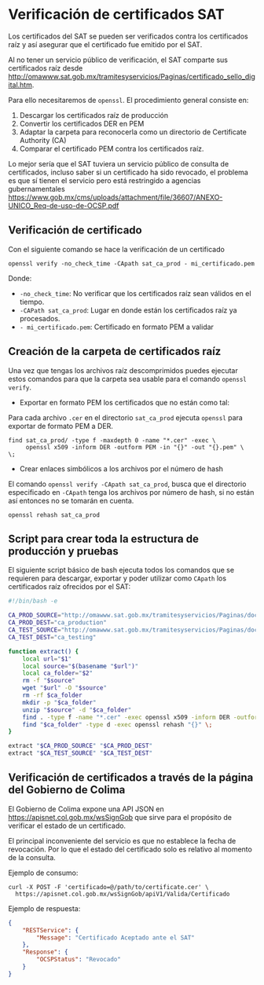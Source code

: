 # Verificación de certificados SAT

Los certificados del SAT se pueden ser verificados contra los certificados raíz
y así asegurar que el certificado fue emitido por el SAT.

Al no tener un servicio público de verificación, el SAT comparte sus certificados raíz desde 
<http://omawww.sat.gob.mx/tramitesyservicios/Paginas/certificado_sello_digital.htm>.

Para ello necesitaremos de `openssl`. El procedimiento general consiste en:

1. Descargar los certificados raíz de producción
1. Convertir los certificados DER en PEM
1. Adaptar la carpeta para reconocerla como un directorio de Certificate Authority (CA)
1. Comparar el certificado PEM contra los certificados raíz.

Lo mejor sería que el SAT tuviera un servicio público de consulta de certificados, incluso saber si un
certificado ha sido revocado, el problema es que sí tienen el servicio pero está restringido a agencias
gubernamentales <https://www.gob.mx/cms/uploads/attachment/file/36607/ANEXO-UNICO_Req-de-uso-de-OCSP.pdf>

## Verificación de certificado

Con el siguiente comando se hace la verificación de un certificado

```shell
openssl verify -no_check_time -CApath sat_ca_prod - mi_certificado.pem
```

Donde:

- `-no_check_time`: No verificar que los certificados raíz sean válidos en el tiempo.
- `-CAPath sat_ca_prod`: Lugar en donde están los certificados raíz ya procesados.
- `- mi_certificado.pem`: Certificado en formato PEM a validar

## Creación de la carpeta de certificados raíz

Una vez que tengas los archivos raíz descomprimidos puedes ejecutar estos comandos para que la carpeta sea
usable para el comando `openssl verify`.

* Exportar en formato PEM los certificados que no están como tal:

Para cada archivo `.cer` en el directorio `sat_ca_prod` ejecuta `openssl` para exportar de formato PEM a DER. 

```shell
find sat_ca_prod/ -type f -maxdepth 0 -name "*.cer" -exec \
     openssl x509 -inform DER -outform PEM -in "{}" -out "{}.pem" \
\;
```

* Crear enlaces simbólicos a los archivos por el número de hash

El comando `openssl verify -CApath sat_ca_prod`, busca que el directorio especificado en `-CApath` tenga
los archivos por número de hash, si no están así entonces no se tomarán en cuenta. 

```shell
openssl rehash sat_ca_prod
```

## Script para crear toda la estructura de producción y pruebas

El siguiente script básico de bash ejecuta todos los comandos que se requieren para descargar, exportar y poder
utilizar como `CApath` los certificados raíz ofrecidos por el SAT:

```bash
#!/bin/bash -e

CA_PROD_SOURCE="http://omawww.sat.gob.mx/tramitesyservicios/Paginas/documentos/Cert_Prod.zip"
CA_PROD_DEST="ca_production"
CA_TEST_SOURCE="http://omawww.sat.gob.mx/tramitesyservicios/Paginas/documentos/Certificados_P.zip"
CA_TEST_DEST="ca_testing"

function extract() {
    local url="$1"
    local source="$(basename "$url")"
    local ca_folder="$2"
    rm -f "$source"
    wget "$url" -O "$source"
    rm -rf $ca_folder
    mkdir -p "$ca_folder"
    unzip "$source" -d "$ca_folder"
    find . -type f -name "*.cer" -exec openssl x509 -inform DER -outform PEM -in "{}" -out "{}.pem" \;
    find "$ca_folder" -type d -exec openssl rehash "{}" \;
}

extract "$CA_PROD_SOURCE" "$CA_PROD_DEST"
extract "$CA_TEST_SOURCE" "$CA_TEST_DEST"
```

## Verificación de certificados a través de la página del Gobierno de Colima

El Gobierno de Colima expone una API JSON en <https://apisnet.col.gob.mx/wsSignGob> que sirve para el propósito
de verificar el estado de un certificado.

El principal inconveniente del servicio es que no establece la fecha de revocación.
Por lo que el estado del certificado solo es relativo al momento de la consulta.  

Ejemplo de consumo:

```shell
curl -X POST -F 'certificado=@/path/to/certificate.cer' \
  https://apisnet.col.gob.mx/wsSignGob/apiV1/Valida/Certificado
```

Ejemplo de respuesta:

```json
{
    "RESTService": {
        "Message": "Certificado Aceptado ante el SAT"
    },
    "Response": {
        "OCSPStatus": "Revocado"
    }
}
```
